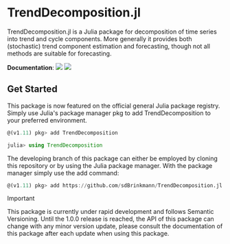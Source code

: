 TrendDecomposition.jl
=====================

TrendDecomposition.jl is a Julia package for decomposition of time series into trend and cycle components. More generally it provides 
both (stochastic) trend component estimation and forecasting, though not all methods are suitable for forecasting.

**Documentation**: [![][docs-stable-img]][docs-stable-url] [![][docs-latest-img]][docs-latest-url]

[docs-latest-img]: https://img.shields.io/badge/docs-latest-blue.svg
[docs-latest-url]: https://sdbrinkmann.github.io/TrendDecomposition.jl/dev/

[docs-stable-img]: https://img.shields.io/badge/docs-stable-blue.svg
[docs-stable-url]: https://sdbrinkmann.github.io/TrendDecomposition.jl/stable/

Get Started
-----------------
This package is now featured on the official general Julia package registry. 
Simply use Julia's package manager pkg to add TrendDecomposition to your preferred environment.

```Julia
@(v1.11) pkg> add TrendDecomposition

julia> using TrendDecomposition
```

The developing branch of this package can either be employed  by cloning this repository or by using the Julia package manager.
With the package manager simply use the add command:
```Julia
@(v1.11) pkg> add https://github.com/sdBrinkmann/TrendDecomposition.jl
```
> [!IMPORTANT]
> This package is currently under rapid development and follows Semantic Versioning. Until the 1.0.0 release is reached,
>  the API of this package can change with any minor version update, 
> please  consult the documentation of this package after each update when using this package.


